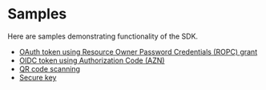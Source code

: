 # Samples

Here are samples demonstrating functionality of the SDK. 

- [OAuth token using Resource Owner Password Credentials (ROPC) grant](oauth)
- [OIDC token using Authorization Code (AZN)](oauth)
- [QR code scanning](qrscan)
- [Secure key](securekey)
